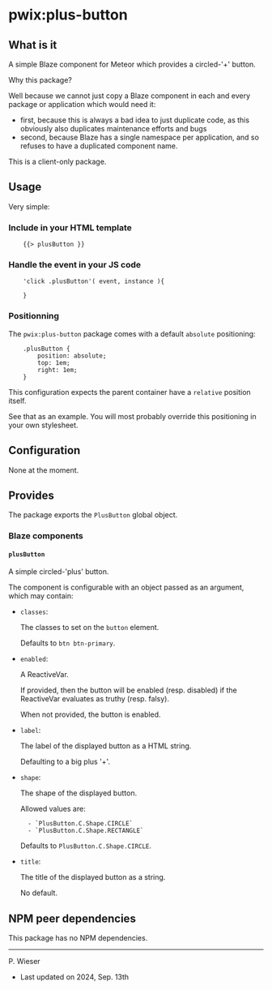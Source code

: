 # pwix:plus-button

## What is it

A simple Blaze component for Meteor which provides a circled-'+' button.

Why this package?

Well because we cannot just copy a Blaze component in each and every package or application which would need it:
- first, because this is always a bad idea to just duplicate code, as this obviously also duplicates maintenance efforts and bugs
- second, because Blaze has a single namespace per application, and so refuses to have a duplicated component name.

This is a client-only package.

## Usage

Very simple:

### Include in your HTML template

```
    {{> plusButton }}
```

### Handle the event in your JS code

```
    'click .plusButton'( event, instance ){

    }
```

### Positionning

The `pwix:plus-button` package comes with a default `absolute` positioning:

```
    .plusButton {
        position: absolute;
        top: 1em;
        right: 1em;
    }
```

This configuration expects the parent container have a `relative` position itself.

See that as an example. You will most probably override this positioning in your own stylesheet.

## Configuration

None at the moment.

## Provides

The package exports the `PlusButton` global object.

### Blaze components

#### `plusButton`

A simple circled-'plus' button.

The component is configurable with an object passed as an argument, which may contain:

- `classes`:

    The classes to set on the `button` element.

    Defaults to `btn btn-primary`.

- `enabled`:

    A ReactiveVar.

    If provided, then the button will be enabled (resp. disabled) if the ReactiveVar evaluates as truthy (resp. falsy).

    When not provided, the button is enabled.

- `label`:

    The label of the displayed button as a HTML string.

    Defaulting to a big plus '+'.

- `shape`:

    The shape of the displayed button.

    Allowed values are:

        - `PlusButton.C.Shape.CIRCLE`
        - `PlusButton.C.Shape.RECTANGLE`

    Defaults to `PlusButton.C.Shape.CIRCLE`.

- `title`:

    The title of the displayed button as a string.

    No default.

## NPM peer dependencies

This package has no NPM dependencies.

---
P. Wieser
- Last updated on 2024, Sep. 13th
